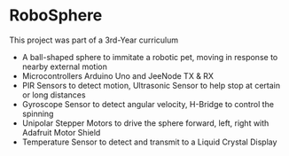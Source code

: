 
RoboSphere
=
This project was part of a 3rd-Year curriculum
- A ball-shaped sphere to immitate a robotic pet, moving in response to nearby external motion
- Microcontrollers Arduino Uno and JeeNode TX & RX 
- PIR Sensors to detect motion, Ultrasonic Sensor to help stop at certain or long distances
- Gyroscope Sensor to detect angular velocity, H-Bridge to control the spinning
- Unipolar Stepper Motors to drive the sphere forward, left, right with Adafruit Motor Shield
- Temperature Sensor to detect and transmit to a Liquid Crystal Display
